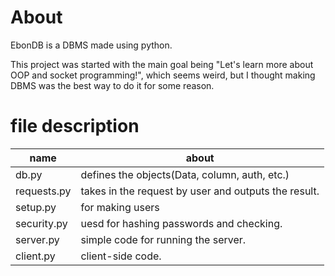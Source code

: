 # About
 EbonDB is a DBMS made using python.

 This project was started with the main goal being "Let's learn more about OOP and socket programming!", which seems weird, but I thought making DBMS was the best way to do it for some reason.

# file description

| name | about |
| ---------- | ----------- |
| db.py | defines the objects(Data, column, auth, etc.) |
| requests.py | takes in the request by user and outputs the result. |
| setup.py | for making users |
| security.py | uesd for hashing passwords and checking. |
| server.py | simple code for running the server. |
| client.py | client-side code. |
